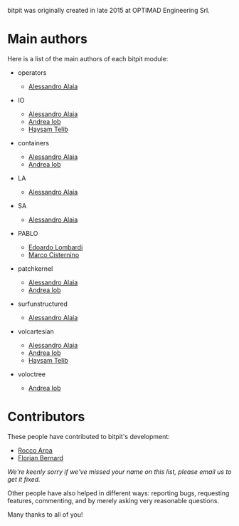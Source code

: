 bitpit was originally created in late 2015 at OPTIMAD Engineering Srl.

# Main authors

Here is a list of the main authors of each bitpit module:

* operators

  * [Alessandro Alaia](mailto:alessandro.alaia@optimad.it)

* IO

  * [Alessandro Alaia](mailto:alessandro.alaia@optimad.it)
  * [Andrea Iob](mailto:andrea_iob@hotmail.com)
  * [Haysam Telib](mailto:haysam.telib@optimad.it)

* containers

  * [Alessandro Alaia](mailto:alessandro.alaia@optimad.it)
  * [Andrea Iob](mailto:andrea_iob@hotmail.com)

* LA

  * [Alessandro Alaia](mailto:alessandro.alaia@optimad.it)

* SA

  * [Alessandro Alaia](mailto:alessandro.alaia@optimad.it)

* PABLO

  * [Edoardo Lombardi](mailto:edoardo.lombardi@optimad.it)
  * [Marco Cisternino](mailto:marco.cisternino@optimad.it)

* patchkernel

  * [Alessandro Alaia](mailto:alessandro.alaia@optimad.it)
  * [Andrea Iob](mailto:andrea_iob@hotmail.com)

* surfunstructured

  * [Alessandro Alaia](mailto:alessandro.alaia@optimad.it)

* volcartesian

  * [Alessandro Alaia](mailto:alessandro.alaia@optimad.it)
  * [Andrea Iob](andrea_iob@hotmail.com)
  * [Haysam Telib](mailto:haysam.telib@optimad.it)

* voloctree

  * [Andrea Iob](mailto:andrea_iob@hotmail.com)

# Contributors

These people have contributed to bitpit's development:

* [Rocco Arpa](mailto:rocco.arpa@optimad.it)
* [Florian Bernard](mailto:florian.bernard@math.u-bordeaux1.fr)

*We're keenly sorry if we've missed your name on this list, please email us to
get it fixed.*

Other people have also helped in different ways: reporting bugs, requesting
features, commenting, and by merely asking very reasonable questions.

Many thanks to all of you!
